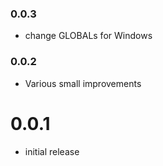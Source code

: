 ### 0.0.3

* change GLOBALs for Windows

### 0.0.2

* Various small improvements

# 0.0.1

* initial release
